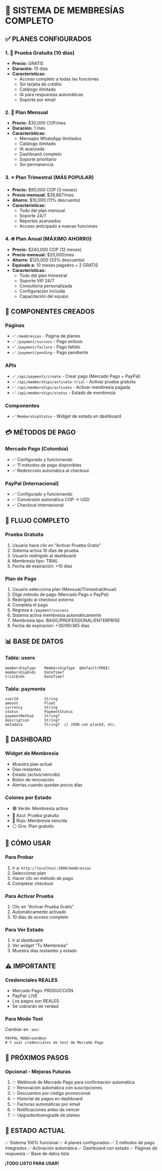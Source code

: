 # 🎯 SISTEMA DE MEMBRESÍAS COMPLETO

## ✅ PLANES CONFIGURADOS

### 1. 🎁 Prueba Gratuita (10 días)
- **Precio:** GRATIS
- **Duración:** 10 días
- **Características:**
  - Acceso completo a todas las funciones
  - Sin tarjeta de crédito
  - Catálogo ilimitado
  - IA para respuestas automáticas
  - Soporte por email

### 2. 💼 Plan Mensual
- **Precio:** $30,000 COP/mes
- **Duración:** 1 mes
- **Características:**
  - Mensajes WhatsApp ilimitados
  - Catálogo ilimitado
  - IA avanzada
  - Dashboard completo
  - Soporte prioritario
  - Sin permanencia

### 3. ⭐ Plan Trimestral (MÁS POPULAR)
- **Precio:** $80,000 COP (3 meses)
- **Precio mensual:** $26,667/mes
- **Ahorro:** $10,000 (11% descuento)
- **Características:**
  - Todo del plan mensual
  - Soporte 24/7
  - Reportes avanzados
  - Acceso anticipado a nuevas funciones

### 4. 🔥 Plan Anual (MÁXIMO AHORRO)
- **Precio:** $240,000 COP (12 meses)
- **Precio mensual:** $20,000/mes
- **Ahorro:** $120,000 (33% descuento)
- **Equivale a:** 10 meses pagados + 2 GRATIS
- **Características:**
  - Todo del plan trimestral
  - Soporte VIP 24/7
  - Consultoría personalizada
  - Configuración incluida
  - Capacitación del equipo

## 🔧 COMPONENTES CREADOS

### Páginas
- ✅ `/membresias` - Página de planes
- ✅ `/payment/success` - Pago exitoso
- ✅ `/payment/failure` - Pago fallido
- ✅ `/payment/pending` - Pago pendiente

### APIs
- ✅ `/api/payments/create` - Crear pago (Mercado Pago + PayPal)
- ✅ `/api/memberships/activate-trial` - Activar prueba gratuita
- ✅ `/api/memberships/activate` - Activar membresía pagada
- ✅ `/api/memberships/status` - Estado de membresía

### Componentes
- ✅ `MembershipStatus` - Widget de estado en dashboard

## 💳 MÉTODOS DE PAGO

### Mercado Pago (Colombia)
- ✅ Configurado y funcionando
- ✅ 11 métodos de pago disponibles
- ✅ Redirección automática al checkout

### PayPal (Internacional)
- ✅ Configurado y funcionando
- ✅ Conversión automática COP → USD
- ✅ Checkout internacional

## 🔄 FLUJO COMPLETO

### Prueba Gratuita
1. Usuario hace clic en "Activar Prueba Gratis"
2. Sistema activa 10 días de prueba
3. Usuario redirigido al dashboard
4. Membresía tipo: TRIAL
5. Fecha de expiración: +10 días

### Plan de Pago
1. Usuario selecciona plan (Mensual/Trimestral/Anual)
2. Elige método de pago (Mercado Pago o PayPal)
3. Redirigido al checkout externo
4. Completa el pago
5. Regresa a `/payment/success`
6. Sistema activa membresía automáticamente
7. Membresía tipo: BASIC/PROFESSIONAL/ENTERPRISE
8. Fecha de expiración: +30/90/365 días

## 📊 BASE DE DATOS

### Tabla: users
```prisma
membershipType    MembershipType  @default(FREE)
membershipEnds    DateTime?
trialEnds         DateTime?
```

### Tabla: payments
```prisma
userId            String
amount            Float
currency          String
status            PaymentStatus
paymentMethod     String?
description       String?
metadata          String?  // JSON con planId, etc.
```

## 🎨 DASHBOARD

### Widget de Membresía
- Muestra plan actual
- Días restantes
- Estado (activo/vencido)
- Botón de renovación
- Alertas cuando quedan pocos días

### Colores por Estado
- 🟢 Verde: Membresía activa
- 🔵 Azul: Prueba gratuita
- 🔴 Rojo: Membresía vencida
- ⚪ Gris: Plan gratuito

## 🚀 CÓMO USAR

### Para Probar
1. Ir a: `http://localhost:3000/membresias`
2. Seleccionar plan
3. Hacer clic en método de pago
4. Completar checkout

### Para Activar Prueba
1. Clic en "Activar Prueba Gratis"
2. Automáticamente activado
3. 10 días de acceso completo

### Para Ver Estado
1. Ir al dashboard
2. Ver widget "Tu Membresía"
3. Muestra días restantes y estado

## ⚠️ IMPORTANTE

### Credenciales REALES
- Mercado Pago: PRODUCCIÓN
- PayPal: LIVE
- Los pagos son REALES
- Se cobrarán de verdad

### Para Modo Test
Cambiar en `.env`:
```env
PAYPAL_MODE=sandbox
# Y usar credenciales de test de Mercado Pago
```

## 📝 PRÓXIMOS PASOS

### Opcional - Mejoras Futuras
1. ✨ Webhook de Mercado Pago para confirmación automática
2. ✨ Renovación automática con suscripciones
3. ✨ Descuentos por código promocional
4. ✨ Historial de pagos en dashboard
5. ✨ Facturas automáticas por email
6. ✨ Notificaciones antes de vencer
7. ✨ Upgrade/downgrade de planes

## 🎉 ESTADO ACTUAL

✅ Sistema 100% funcional
✅ 4 planes configurados
✅ 2 métodos de pago integrados
✅ Activación automática
✅ Dashboard con estado
✅ Páginas de respuesta
✅ Base de datos lista

**¡TODO LISTO PARA USAR!**

